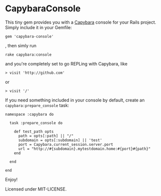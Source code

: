 CapybaraConsole
===============

This tiny gem provides you with a [Capybara](https://github.com/jnicklas/capybara) console for your Rails project.
Simply include it in your Gemfile:

    gem 'capybara-console'

, then simly run

    rake capybara:console

and you're completely set to go REPLing with Capybara, like

    > visit 'http://github.com'

or

    > visit '/'

If you need something included in your console by default, create an `capybara:prepare_console` task:

    namespace :capybara do

      task :prepare_console do

        def test_path opts 
          path = opts[:path] || "/"
          subdomain = opts[:subdomain] || 'test'
          port = Capybara.current_session.server.port
          url = "http://#{subdomain}.mytestdomain.home:#{port}#{path}"
        end

      end

    end

Enjoy!

Licensed under MIT-LICENSE.
